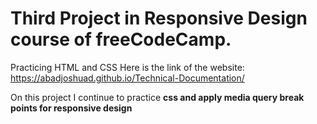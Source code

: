 # Third Project in Responsive Design course of freeCodeCamp.
Practicing HTML and CSS Here is the link of the website: https://abadjoshuad.github.io/Technical-Documentation/

On this project I continue to practice **css and apply media query break points for responsive design**
